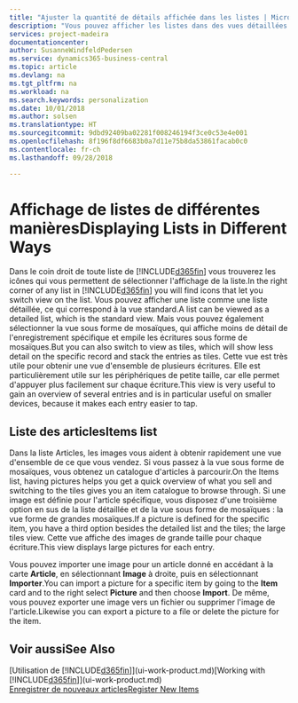 ```yaml
---
title: "Ajuster la quantité de détails affichée dans les listes | Microsoft Docs"
description: "Vous pouvez afficher les listes dans des vues détaillées qui fournissent plus d'informations, ou en tant que vignettes faciles à analyser visuellement."
services: project-madeira
documentationcenter: 
author: SusanneWindfeldPedersen
ms.service: dynamics365-business-central
ms.topic: article
ms.devlang: na
ms.tgt_pltfrm: na
ms.workload: na
ms.search.keywords: personalization
ms.date: 10/01/2018
ms.author: solsen
ms.translationtype: HT
ms.sourcegitcommit: 9dbd92409ba02281f008246194f3ce0c53e4e001
ms.openlocfilehash: 8f196f8df6683b0a7d11e75b8da53861facab0c0
ms.contentlocale: fr-ch
ms.lasthandoff: 09/28/2018

---
```

# <a name="displaying-lists-in-different-ways"></a><span data-ttu-id="e68c9-103">Affichage de listes de différentes manières</span><span class="sxs-lookup"><span data-stu-id="e68c9-103">Displaying Lists in Different Ways</span></span>
<span data-ttu-id="e68c9-104">Dans le coin droit de toute liste de [!INCLUDE[d365fin](includes/d365fin_md.md)] vous trouverez les icônes qui vous permettent de sélectionner l'affichage de la liste.</span><span class="sxs-lookup"><span data-stu-id="e68c9-104">In the right corner of any list in [!INCLUDE[d365fin](includes/d365fin_md.md)] you will find icons that let you switch view on the list.</span></span> <span data-ttu-id="e68c9-105">Vous pouvez afficher une liste comme une liste détaillée, ce qui correspond à la vue standard.</span><span class="sxs-lookup"><span data-stu-id="e68c9-105">A list can be viewed as a detailed list, which is the standard view.</span></span> <span data-ttu-id="e68c9-106">Mais vous pouvez également sélectionner la vue sous forme de mosaïques, qui affiche moins de détail de l'enregistrement spécifique et empile les écritures sous forme de mosaïques.</span><span class="sxs-lookup"><span data-stu-id="e68c9-106">But you can also switch to view as tiles, which will show less detail on the specific record and stack the entries as tiles.</span></span> <span data-ttu-id="e68c9-107">Cette vue est très utile pour obtenir une vue d'ensemble de plusieurs écritures. Elle est particulièrement utile sur les périphériques de petite taille, car elle permet d'appuyer plus facilement sur chaque écriture.</span><span class="sxs-lookup"><span data-stu-id="e68c9-107">This view is very useful to gain an overview of several entries and is in particular useful on smaller devices, because it makes each entry easier to tap.</span></span>

## <a name="items-list"></a><span data-ttu-id="e68c9-108">Liste des articles</span><span class="sxs-lookup"><span data-stu-id="e68c9-108">Items list</span></span>
<span data-ttu-id="e68c9-109">Dans la liste Articles, les images vous aident à obtenir rapidement une vue d'ensemble de ce que vous vendez. Si vous passez à la vue sous forme de mosaïques, vous obtenez un catalogue d'articles à parcourir.</span><span class="sxs-lookup"><span data-stu-id="e68c9-109">On the Items list, having pictures helps you get a quick overview of what you sell and switching to the tiles gives you an item catalogue to browse through.</span></span> <span data-ttu-id="e68c9-110">Si une image est définie pour l'article spécifique, vous disposez d'une troisième option en sus de la liste détaillée et de la vue sous forme de mosaïques : la vue forme de grandes mosaïques.</span><span class="sxs-lookup"><span data-stu-id="e68c9-110">If a picture is defined for the specific item, you have a third option besides the detailed list and the tiles; the large tiles view.</span></span> <span data-ttu-id="e68c9-111">Cette vue affiche des images de grande taille pour chaque écriture.</span><span class="sxs-lookup"><span data-stu-id="e68c9-111">This view displays large pictures for each entry.</span></span>

<span data-ttu-id="e68c9-112">Vous pouvez importer une image pour un article donné en accédant à la carte **Article**, en sélectionnant **Image** à droite, puis en sélectionnant **Importer**.</span><span class="sxs-lookup"><span data-stu-id="e68c9-112">You can import a picture for a specific item by going to the **Item** card and to the right select **Picture** and then choose **Import**.</span></span> <span data-ttu-id="e68c9-113">De même, vous pouvez exporter une image vers un fichier ou supprimer l'image de l'article.</span><span class="sxs-lookup"><span data-stu-id="e68c9-113">Likewise you can export a picture to a file or delete the picture for the item.</span></span>  

## <a name="see-also"></a><span data-ttu-id="e68c9-114">Voir aussi</span><span class="sxs-lookup"><span data-stu-id="e68c9-114">See Also</span></span>
<span data-ttu-id="e68c9-115">[Utilisation de [!INCLUDE[d365fin](includes/d365fin_md.md)]](ui-work-product.md)</span><span class="sxs-lookup"><span data-stu-id="e68c9-115">[Working with [!INCLUDE[d365fin](includes/d365fin_md.md)]](ui-work-product.md)</span></span>  
[<span data-ttu-id="e68c9-116">Enregistrer de nouveaux articles</span><span class="sxs-lookup"><span data-stu-id="e68c9-116">Register New Items</span></span>](inventory-how-register-new-items.md)  

